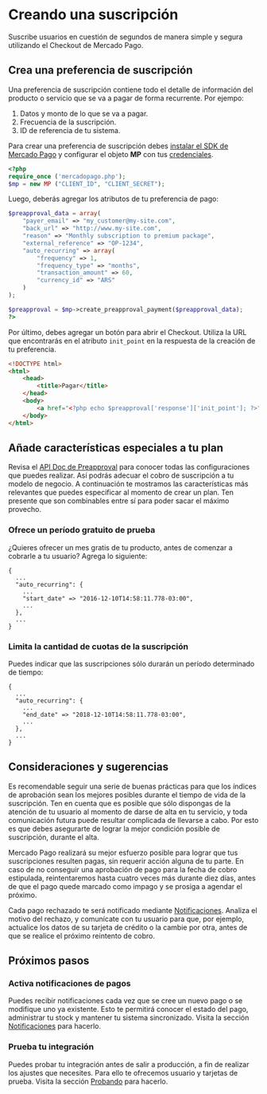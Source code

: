 # Creando una suscripción

Suscribe usuarios en cuestión de segundos de manera simple y segura utilizando el Checkout de Mercado Pago.


## Crea una preferencia de suscripción

Una preferencia de suscripción contiene todo el detalle de información del producto o servicio que se va a pagar de forma recurrente. Por ejempo: 

1. Datos y monto de lo que se va a pagar.
2. Frecuencia de la suscripción.
3. ID de referencia de tu sistema.

Para crear una preferencia de suscripción debes [instalar el SDK de Mercado Pago](https://github.com/mercadopago) y configurar el objeto **MP** con tus [credenciales](https://www.mercadopago.com/mla/account/credentials?type=basic).

```php
<?php
require_once ('mercadopago.php');
$mp = new MP ("CLIENT_ID", "CLIENT_SECRET");
```

Luego, deberás agregar los atributos de tu preferencia de pago:

```php
$preapproval_data = array(
	"payer_email" => "my_customer@my-site.com",
	"back_url" => "http://www.my-site.com",
	"reason" => "Monthly subscription to premium package",
	"external_reference" => "OP-1234",
	"auto_recurring" => array(
		"frequency" => 1,
		"frequency_type" => "months",
		"transaction_amount" => 60,
		"currency_id" => "ARS"
	)
);

$preapproval = $mp->create_preapproval_payment($preapproval_data);
?>
```

Por último, debes agregar un botón para abrir el Checkout. Utiliza la URL que encontrarás en el atributo `init_point` en la respuesta de la creación de tu preferencia.

```html
<!DOCTYPE html>
<html>
	<head>
		<title>Pagar</title>
	</head>
	<body>
		<a href="<?php echo $preapproval['response']['init_point']; ?>">Subscribe!</a>
	</body>
</html>
```

## Añade características especiales a tu plan

Revisa el [API Doc de Preapproval]() para conocer todas las configuraciones que puedes realizar. Así podrás adecuar el cobro de suscripción a tu modelo de negocio. A continuación te mostramos las características más relevantes que puedes especificar al momento de crear un plan. Ten presente que son combinables entre sí para poder sacar el máximo provecho.

### Ofrece un período gratuito de prueba

¿Quieres ofrecer un mes gratis de tu producto, antes de comenzar a cobrarle a tu usuario? Agrega lo siguiente:

```
{
  ...
  "auto_recurring": {
    ...
    "start_date" => "2016-12-10T14:58:11.778-03:00",
    ...
  },
  ...
}
```

### Limita la cantidad de cuotas de la suscripción

Puedes indicar que las suscripciones sólo durarán un período determinado de tiempo:

```curl
{
  ...
  "auto_recurring": {
    ...
    "end_date" => "2018-12-10T14:58:11.778-03:00",
    ...
  },
  ...
}
```

## Consideraciones y sugerencias

Es recomendable seguir una serie de buenas prácticas para que los índices de aprobación sean los mejores posibles durante el tiempo de vida de la suscripción. Ten en cuenta que es posible que sólo dispongas de la atención de tu usuario al momento de darse de alta en tu servicio, y toda comunicación futura puede resultar complicada de llevarse a cabo. Por esto es que debes asegurarte de lograr la mejor condición posible de suscripción, durante el alta.

Mercado Pago realizará su mejor esfuerzo posible para lograr que tus suscripciones resulten pagas, sin requerir acción alguna de tu parte. En caso de no conseguir una aprobación de pago para la fecha de cobro estipulada, reintentaremos hasta cuatro veces más durante diez días, antes de que el pago quede marcado como impago y se prosiga a agendar el próximo.

Cada pago rechazado te será notificado mediante [Notificaciones](). Analiza el motivo del rechazo, y comunícate con tu usuario para que, por ejemplo, actualice los datos de su tarjeta de crédito o la cambie por otra, antes de que se realice el próximo reintento de cobro.



## Próximos pasos

### Activa notificaciones de pagos

Puedes recibir notificaciones cada vez que se cree un nuevo pago o se modifique uno ya existente. Esto te permitirá conocer el estado del pago, administrar tu stock y mantener tu sistema sincronizado. Visita la sección [Notificaciones](#) para  hacerlo.


### Prueba tu integración

Puedes probar tu integración antes de salir a producción, a fin de realizar los ajustes que necesites. Para ello te ofrecemos usuario y tarjetas de prueba. Visita la sección [Probando](#) para  hacerlo.
